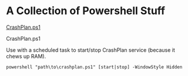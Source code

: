 # A Collection of Powershell Stuff

 [CrashPlan.ps1](#crashplan)

 <a name="crashplan"></a>
 CrashPlan.ps1
 
 Use with a scheduled task to start/stop CrashPlan service (because it chews up RAM).
 
 `powershell "path\to\crashplan.ps1" [start|stop] -WindowStyle Hidden` 
